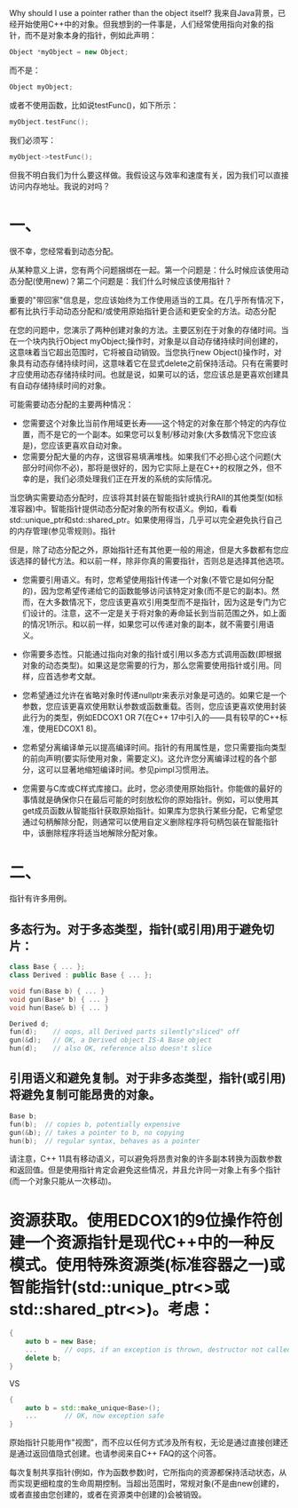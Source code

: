 Why should I use a pointer rather than the object itself?
我来自Java背景，已经开始使用C++中的对象。但我想到的一件事是，人们经常使用指向对象的指针，而不是对象本身的指针，例如此声明：

~~~cpp
Object *myObject = new Object;
~~~
而不是：
~~~cpp
Object myObject;
~~~
或者不使用函数，比如说testFunc()，如下所示：
~~~cpp
myObject.testFunc();
~~~
我们必须写：
~~~cpp
myObject->testFunc();
~~~
但我不明白我们为什么要这样做。我假设这与效率和速度有关，因为我们可以直接访问内存地址。我说的对吗？


# 一、
很不幸，您经常看到动态分配。

从某种意义上讲，您有两个问题捆绑在一起。第一个问题是：什么时候应该使用动态分配(使用new)？第二个问题是：我们什么时候应该使用指针？

重要的"带回家"信息是，您应该始终为工作使用适当的工具。在几乎所有情况下，都有比执行手动动态分配和/或使用原始指针更合适和更安全的方法。动态分配

在您的问题中，您演示了两种创建对象的方法。主要区别在于对象的存储时间。当在一个块内执行Object myObject;操作时，对象是以自动存储持续时间创建的，这意味着当它超出范围时，它将被自动销毁。当您执行new Object()操作时，对象具有动态存储持续时间，这意味着它在显式delete之前保持活动。只有在需要时才应使用动态存储持续时间。也就是说，如果可以的话，您应该总是更喜欢创建具有自动存储持续时间的对象。

可能需要动态分配的主要两种情况：
+ 您需要这个对象比当前作用域更长寿——这个特定的对象在那个特定的内存位置，而不是它的一个副本。如果您可以复制/移动对象(大多数情况下您应该是)，您应该更喜欢自动对象。
+ 您需要分配大量的内存，这很容易填满堆栈。如果我们不必担心这个问题(大部分时间你不必)，那将是很好的，因为它实际上是在C++的权限之外，但不幸的是，我们必须处理我们正在开发的系统的实际情况。

当您确实需要动态分配时，应该将其封装在智能指针或执行RAII的其他类型(如标准容器)中。智能指针提供动态分配对象的所有权语义。例如，看看std::unique_ptr和std::shared_ptr。如果使用得当，几乎可以完全避免执行自己的内存管理(参见零规则)。指针

但是，除了动态分配之外，原始指针还有其他更一般的用途，但是大多数都有您应该选择的替代方法。和以前一样，除非你真的需要指针，否则总是选择其他选项。

+ 您需要引用语义。有时，您希望使用指针传递一个对象(不管它是如何分配的)，因为您希望传递给它的函数能够访问该特定对象(而不是它的副本)。然而，在大多数情况下，您应该更喜欢引用类型而不是指针，因为这是专门为它们设计的。注意，这不一定是关于将对象的寿命延长到当前范围之外，如上面的情况1所示。和以前一样，如果您可以传递对象的副本，就不需要引用语义。

+ 你需要多态性。只能通过指向对象的指针或引用以多态方式调用函数(即根据对象的动态类型)。如果这是您需要的行为，那么您需要使用指针或引用。同样，应首选参考文献。

+ 您希望通过允许在省略对象时传递nullptr来表示对象是可选的。如果它是一个参数，您应该更喜欢使用默认参数或函数重载。否则，您应该更喜欢使用封装此行为的类型，例如EDCOX1 OR 7(在C++ 17中引入的——具有较早的C++标准，使用EDCOX1 8)。

+ 您希望分离编译单元以提高编译时间。指针的有用属性是，您只需要指向类型的前向声明(要实际使用对象，需要定义)。这允许您分离编译过程的各个部分，这可以显著地缩短编译时间。参见pimpl习惯用法。

+ 您需要与C库或C样式库接口。此时，您必须使用原始指针。你能做的最好的事情就是确保你只在最后可能的时刻放松你的原始指针。例如，可以使用其get成员函数从智能指针获取原始指针。如果库为您执行某些分配，它希望您通过句柄解除分配，则通常可以使用自定义删除程序将句柄包装在智能指针中，该删除程序将适当地解除分配对象。

# 二、

指针有许多用例。

## 多态行为。对于多态类型，指针(或引用)用于避免切片：
~~~cpp
class Base { ... };
class Derived : public Base { ... };

void fun(Base b) { ... }
void gun(Base* b) { ... }
void hun(Base& b) { ... }

Derived d;
fun(d);    // oops, all Derived parts silently"sliced" off
gun(&d);   // OK, a Derived object IS-A Base object
hun(d);    // also OK, reference also doesn't slice
~~~

## 引用语义和避免复制。对于非多态类型，指针(或引用)将避免复制可能昂贵的对象。
~~~cpp
Base b;
fun(b);  // copies b, potentially expensive
gun(&b); // takes a pointer to b, no copying
hun(b);  // regular syntax, behaves as a pointer
~~~
请注意，C++ 11具有移动语义，可以避免将昂贵对象的许多副本转换为函数参数和返回值。但是使用指针肯定会避免这些情况，并且允许同一对象上有多个指针(而一个对象只能从一次移动)。

# 资源获取。使用EDCOX1的9位操作符创建一个资源指针是现代C++中的一种反模式。使用特殊资源类(标准容器之一)或智能指针(std::unique_ptr<>或std::shared_ptr<>)。考虑：
~~~cpp
{
    auto b = new Base;
    ...       // oops, if an exception is thrown, destructor not called!
    delete b;
}
~~~
VS
~~~cpp
{
    auto b = std::make_unique<Base>();
    ...       // OK, now exception safe
}
~~~
原始指针只能用作"视图"，而不应以任何方式涉及所有权，无论是通过直接创建还是通过返回值隐式创建。也请参阅来自C++ FAQ的这个问答。

每次复制共享指针(例如，作为函数参数)时，它所指向的资源都保持活动状态，从而实现更细粒度的生命周期控制。当超出范围时，常规对象(不是由new创建的，或者直接由您创建的，或者在资源类中创建的)会被销毁。